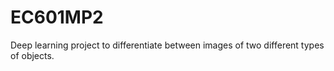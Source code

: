 # EC601MP2
Deep learning project to differentiate between images of two different types of objects.
